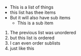 - This is a list of things
- this list has thee items
- But it will also have sub items
   * This is a sub item

1. The previous list was unordered
2. but this list is ordered
  1. I can even order sublists
  2. just like this
